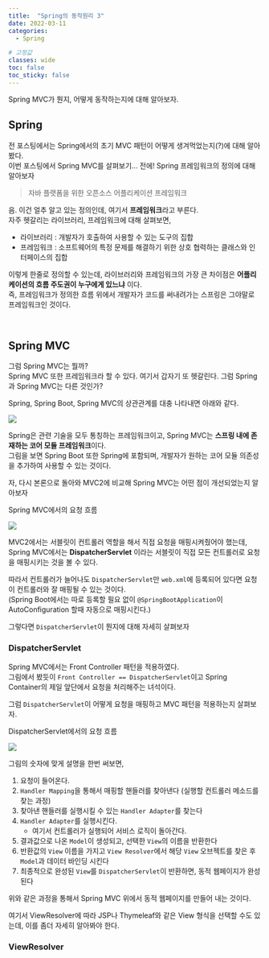 ```yaml
---
title:  "Spring의 동작원리 3"
date: 2022-03-11
categories: 
  - Spring

# 고정값
classes: wide
toc: false
toc_sticky: false
---
```


Spring MVC가 뭔지, 어떻게 동작하는지에 대해 알아보자.

## Spring

전 포스팅에서는 Spring에서의 초기 MVC 패턴이 어떻게 생겨먹었는지(?)에 대해 알아봤다.   
이번 포스팅에서 Spring MVC를 살펴보기... 전에! Spring 프레임워크의 정의에 대해 알아보자

> 자바 플랫폼을 위한 오픈소스 어플리케이션 프레임워크

음. 이건 얼추 알고 있는 정의인데, 여기서 **프레임워크**라고 부른다.   
자주 헷갈리는 라이브러리, 프레임워크에 대해 살펴보면,

- 라이브러리 : 개발자가 호출하여 사용할 수 있는 도구의 집합
- 프레임워크 : 소프트웨어의 특정 문제를 해결하기 위한 상호 협력하는 클래스와 인터페이스의 집합

이렇게 한줄로 정의할 수 있는데, 라이브러리와 프레임워크의 가장 큰 차이점은 **어플리케이션의 흐름 주도권이 누구에게 있느냐** 이다.   
즉, 프레임워크가 정의한 흐름 위에서 개발자가 코드를 써내려가는 스프링은 그야말로 프레임워크인 것이다.   

<br>

## Spring MVC

그럼 Spring MVC는 뭘까?    
Spring MVC 또한 프레임워크라 할 수 있다. 여기서 갑자기 또 헷갈린다. 그럼 Spring과 Spring MVC는 다른 것인가?   

Spring, Spring Boot, Spring MVC의 상관관계를 대충 나타내면 아래와 같다.   

![](https://user-images.githubusercontent.com/71180414/157877110-03027e97-0f68-49d2-b9b6-0c8ab9ecf1f3.png)

Spring은 관련 기술을 모두 통칭하는 프레임워크이고, Spring MVC는 **스프링 내에 존재하는 코어 모듈 프레임워크**이다.   
그림을 보면 Spring Boot 또한 Spring에 포함되며, 개발자가 원하는 코어 모듈 의존성을 추가하여 사용할 수 있는 것이다.   

자, 다시 본론으로 돌아와 MVC2에 비교해 Spring MVC는 어떤 점이 개선되었는지 알아보자

<div class="sub_title">Spring MVC에서의 요청 흐름</div>

![](https://user-images.githubusercontent.com/71180414/157880008-c7bd9871-c4ce-49f7-9fa2-2e9ddebd5b28.png)

MVC2에서는 서블릿이 컨트롤러 역할을 해서 직접 요청을 매핑시켜줬어야 했는데, Spring MVC에서는 **DispatcherServlet** 이라는 서블릿이 직접 모든 컨트롤러로 요청을 매핑시키는 것을 볼 수 있다.   

따라서 컨트롤러가 늘어나도 `DispatcherServlet`만 `web.xml`에 등록되어 있다면 요청이 컨트롤러와 잘 매핑될 수 있는 것이다.   
(Spring Boot에서는 따로 등록할 필요 없이 `@SpringBootApplication`이 AutoConfiguration 할때 자동으로 매핑시킨다.)

그렇다면 `DispatcherServlet`이 뭔지에 대해 자세히 살펴보자

### DispatcherServlet

Spring MVC에서는 Front Controller 패턴을 적용하였다.   
그림에서 봤듯이 `Front Controller == DispatcherServlet`이고 Spring Container의 제일 앞단에서 요청을 처리해주는 녀석이다.   

그럼 `DispatcherServlet`이 어떻게 요청을 매핑하고 MVC 패턴을 적용하는지 살펴보자.

<div class="sub_title">DispatcherServlet에서의 요청 흐름</div>

![](https://user-images.githubusercontent.com/71180414/131516025-523a4b53-f8cd-49ad-8160-6e52908ab2b9.png)

그림의 숫자에 맞게 설명을 한번 써보면,

1. 요청이 들어온다.
2. `Handler Mapping`을 통해서 매핑할 핸들러를 찾아낸다 (실행할 컨트롤러 메소드를 찾는 과정)
3. 찾아낸 핸들러를 실행시킬 수 있는 `Handler Adapter`를 찾는다
4. `Handler Adapter`를 실행시킨다. 
    - 여기서 컨트롤러가 실행되어 서비스 로직이 돌아간다.
5. 결과값으로 나온 `Model`이 생성되고, 선택한 `View`의 이름을 반환한다
6. 반환값의 `View` 이름을 가지고 `View Resolver`에서 해당 `View` 오브젝트를 찾은 후 `Model`과 데이터 바인딩 시킨다
7. 최종적으로 완성된 `View`를 `DispatcherServlet`이 반환하면, 동적 웹페이지가 완성된다

위와 같은 과정을 통해서 Spring MVC 위에서 동적 웹페이지를 만들어 내는 것이다.

여기서 ViewResolver에 따라 JSP나 Thymeleaf와 같은 View 형식을 선택할 수도 있는데, 이를 좀더 자세히 알아봐야 한다.

### ViewResolver



